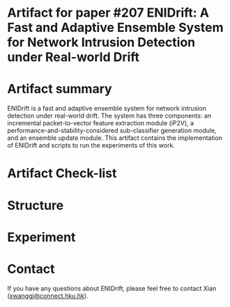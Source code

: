 # Artifact for paper #207 ENIDrift: A Fast and Adaptive Ensemble System for Network Intrusion Detection under Real-world Drift

# Artifact summary
ENIDrift is a fast and adaptive ensemble system for network intrusion detection under real-world drift. The system has three components: an incremental packet-to-vector feature extraction module (iP2V), a performance-and-stability-considered sub-classifier generation module, and an ensemble update module. This artifact contains the implementation of ENIDrift and scripts to run the experiments of this work.

# Artifact Check-list

# Structure

# Experiment

# Contact
If you have any questions about ENIDrift, please feel free to contact Xian (xwanggj@connect.hku.hk).
